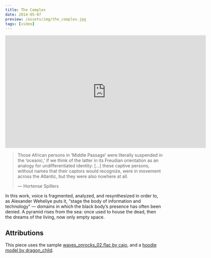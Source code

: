 ```yaml
---
title: The Complex
date: 2014-05-07
preview: /assets/img/the_complex.jpg
tags: [video]
---
```

<iframe width="640" height="360" src="https://player.vimeo.com/video/94457924" frameborder="0" webkitallowfullscreen mozallowfullscreen allowfullscreen></iframe>

<blockquote>
  <p>Those African persons in ‘Middle Passage’ were literally suspended in the ‘oceanic,’ if we think of the latter in its Freudian orientation as an analogy for undifferentiated identity: […] these captive persons, without names that their captors would recognize, were in movement across the Atlantic, but they were also nowhere at all.</p>

  <p>— Hortense Spillers</p>
</blockquote>

<p>In this work, voice is fragmented, analyzed, and resynthesized in order to, as Alexander Weheliye puts it, “stage the body of information and technology” — domains in which the black body’s presence has often been denied. A pyramid rises from the sea: once used to house the dead, then the dreams of the living, now only empty space.</p>

<h2 id="attributions">Attributions</h2>

<p>This piece uses the sample <a href="freesound.org/people/cajo/sounds/43476/">waves_onrocks_02.flac by cajo</a>, and a <a href="http://tf3dm.com/3d-model/kat-74848.html">hoodie model by dragon_child</a>.</p>

  
